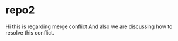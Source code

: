 # repo2
Hi this is regarding merge conflict
And also we are discussing how to resolve this conflict.
